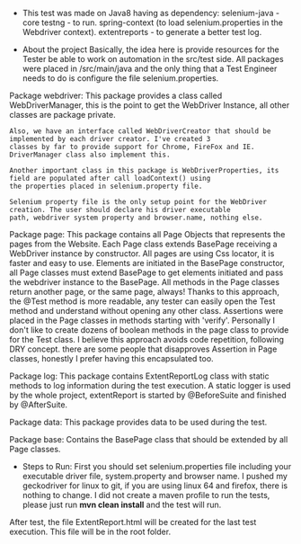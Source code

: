  - This test was made on Java8 having as dependency:
selenium-java - core
testng - to run.
spring-context (to load selenium.properties in the Webdriver context).
extentreports - to generate a better test log.

- About the project
Basically, the idea here is provide resources for the Tester be able to work on automation in the src/test side.
 All packages were placed in /src/main/java and the only thing that a Test Engineer needs to do is configure the file selenium.properties.


Package webdriver:
    This package provides a class called WebDriverManager, this is the point to get the WebDriver Instance, all other classes
    are package private.

    Also, we have an interface called WebDriverCreator that should be implemented by each driver creator. I've created 3
    classes by far to provide support for Chrome, FireFox and IE. DriverManager class also implement this.

    Another important class in this package is WebDriverProperties, its field are populated after call loadContext() using
    the properties placed in selenium.property file.

    Selenium property file is the only setup point for the WebDriver creation. The user should declare his driver executable
    path, webdriver system property and browser.name, nothing else.

Package page:
    This package contains all Page Objects that represents the pages from the Website.
    Each Page class extends BasePage receiving a WebDriver instance by constructor.
    All pages are using Css locator, it is faster and easy to use.
    Elements are initiated in the BasePage constructor, all Page classes must extend BasePage to get elements initiated and
   pass the webdriver instance to the BasePage.
    All methods in the Page classes return another page, or the same page, always! Thanks to this approach, the @Test method
   is more readable, any tester can easily open the Test method and understand without opening any other class.
    Assertions were placed in the Page classes in methods starting with 'verify'. Personally I don't like to create dozens
   of boolean methods in the page class to provide for the Test class. I believe this approach avoids code repetition,
   following DRY concept. there are some people that disapproves Assertion in Page classes, honestly I prefer having this
   encapsulated too.

Package log:
    This package contains ExtentReportLog class with static methods to log information during the test execution.
    A static logger is used by the whole project, extentReport is started by @BeforeSuite and finished by @AfterSuite.

Package data:
    This package provides data to be used during the test.

Package base:
    Contains the BasePage class that should be extended by all Page classes.



 - Steps to Run:
 First you should set selenium.properties file including your executable driver file, system.property and browser name.
 I pushed my geckodriver for linux to git, if you are using linux 64 and firefox, there is nothing to change.
 I did not create a maven profile to run the tests, please just run **mvn clean install** and the test will run.

After test, the file ExtentReport.html will be created for the last test execution. This file will be in the root folder.

